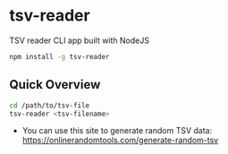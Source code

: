 # tsv-reader
TSV reader CLI app built with NodeJS

```sh
npm install -g tsv-reader
```

## Quick Overview

```sh
cd /path/to/tsv-file
tsv-reader <tsv-filename>
```
* You can use this site to generate random TSV data: https://onlinerandomtools.com/generate-random-tsv
